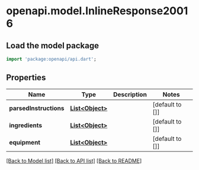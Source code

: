 # openapi.model.InlineResponse20016

## Load the model package
```dart
import 'package:openapi/api.dart';
```

## Properties
Name | Type | Description | Notes
------------ | ------------- | ------------- | -------------
**parsedInstructions** | [**List&lt;Object&gt;**](Object.md) |  | [default to []]
**ingredients** | [**List&lt;Object&gt;**](Object.md) |  | [default to []]
**equipment** | [**List&lt;Object&gt;**](Object.md) |  | [default to []]

[[Back to Model list]](../README.md#documentation-for-models) [[Back to API list]](../README.md#documentation-for-api-endpoints) [[Back to README]](../README.md)


